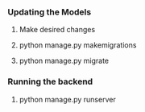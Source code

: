 ### Updating the Models

1. Make desired changes

2. python manage.py makemigrations

3. python manage.py migrate

### Running the backend

1. python manage.py runserver